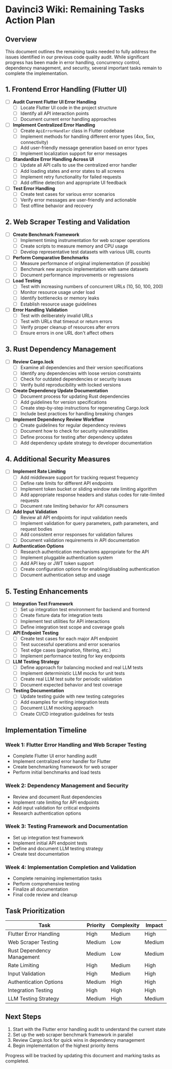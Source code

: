 # Davinci3 Wiki: Remaining Tasks Action Plan

## Overview
This document outlines the remaining tasks needed to fully address the issues identified in our previous code quality audit. While significant progress has been made in error handling, concurrency control, dependency management, and security, several important tasks remain to complete the implementation.

## 1. Frontend Error Handling (Flutter UI)

- [ ] **Audit Current Flutter UI Error Handling**
  - [ ] Locate Flutter UI code in the project structure
  - [ ] Identify all API interaction points
  - [ ] Document current error handling approaches

- [ ] **Implement Centralized Error Handling**
  - [ ] Create `ApiErrorHandler` class in Flutter codebase
  - [ ] Implement methods for handling different error types (4xx, 5xx, connectivity)
  - [ ] Add user-friendly message generation based on error types
  - [ ] Implement localization support for error messages

- [ ] **Standardize Error Handling Across UI**
  - [ ] Update all API calls to use the centralized error handler
  - [ ] Add loading states and error states to all screens
  - [ ] Implement retry functionality for failed requests
  - [ ] Add offline detection and appropriate UI feedback

- [ ] **Test Error Handling**
  - [ ] Create test cases for various error scenarios
  - [ ] Verify error messages are user-friendly and actionable
  - [ ] Test offline behavior and recovery

## 2. Web Scraper Testing and Validation

- [ ] **Create Benchmark Framework**
  - [ ] Implement timing instrumentation for web scraper operations
  - [ ] Create scripts to measure memory and CPU usage
  - [ ] Develop representative test datasets with various URL counts

- [ ] **Perform Comparative Benchmarks**
  - [ ] Measure performance of original implementation (if possible)
  - [ ] Benchmark new asyncio implementation with same datasets
  - [ ] Document performance improvements or regressions

- [ ] **Load Testing**
  - [ ] Test with increasing numbers of concurrent URLs (10, 50, 100, 200)
  - [ ] Monitor resource usage under load
  - [ ] Identify bottlenecks or memory leaks
  - [ ] Establish resource usage guidelines

- [ ] **Error Handling Validation**
  - [ ] Test with deliberately invalid URLs
  - [ ] Test with URLs that timeout or return errors
  - [ ] Verify proper cleanup of resources after errors
  - [ ] Ensure errors in one URL don't affect others

## 3. Rust Dependency Management

- [ ] **Review Cargo.lock**
  - [ ] Examine all dependencies and their version specifications
  - [ ] Identify any dependencies with loose version constraints
  - [ ] Check for outdated dependencies or security issues
  - [ ] Verify build reproducibility with locked versions

- [ ] **Create Dependency Update Documentation**
  - [ ] Document process for updating Rust dependencies
  - [ ] Add guidelines for version specifications
  - [ ] Create step-by-step instructions for regenerating Cargo.lock
  - [ ] Include best practices for handling breaking changes

- [ ] **Implement Dependency Review Workflow**
  - [ ] Create guidelines for regular dependency reviews
  - [ ] Document how to check for security vulnerabilities
  - [ ] Define process for testing after dependency updates
  - [ ] Add dependency update strategy to developer documentation

## 4. Additional Security Measures

- [ ] **Implement Rate Limiting**
  - [ ] Add middleware support for tracking request frequency
  - [ ] Define rate limits for different API endpoints
  - [ ] Implement token bucket or sliding window rate limiting algorithm
  - [ ] Add appropriate response headers and status codes for rate-limited requests
  - [ ] Document rate limiting behavior for API consumers

- [ ] **Add Input Validation**
  - [ ] Review all API endpoints for input validation needs
  - [ ] Implement validation for query parameters, path parameters, and request bodies
  - [ ] Add consistent error responses for validation failures
  - [ ] Document validation requirements in API documentation

- [ ] **Authentication Options**
  - [ ] Research authentication mechanisms appropriate for the API
  - [ ] Implement pluggable authentication system
  - [ ] Add API key or JWT token support
  - [ ] Create configuration options for enabling/disabling authentication
  - [ ] Document authentication setup and usage

## 5. Testing Enhancements

- [ ] **Integration Test Framework**
  - [ ] Set up integration test environment for backend and frontend
  - [ ] Create fixture data for integration tests
  - [ ] Implement test utilities for API interactions
  - [ ] Define integration test scope and coverage goals

- [ ] **API Endpoint Testing**
  - [ ] Create test cases for each major API endpoint
  - [ ] Test successful operations and error scenarios
  - [ ] Test edge cases (pagination, filtering, etc.)
  - [ ] Implement performance testing for key endpoints

- [ ] **LLM Testing Strategy**
  - [ ] Define approach for balancing mocked and real LLM tests
  - [ ] Implement deterministic LLM mocks for unit tests
  - [ ] Create real LLM test suite for periodic validation
  - [ ] Document expected behavior and test coverage

- [ ] **Testing Documentation**
  - [ ] Update testing guide with new testing categories
  - [ ] Add examples for writing integration tests
  - [ ] Document LLM mocking approach
  - [ ] Create CI/CD integration guidelines for tests

## Implementation Timeline

### Week 1: Flutter Error Handling and Web Scraper Testing
- Complete Flutter UI error handling audit
- Implement centralized error handler for Flutter
- Create benchmarking framework for web scraper
- Perform initial benchmarks and load tests

### Week 2: Dependency Management and Security
- Review and document Rust dependencies
- Implement rate limiting for API endpoints
- Add input validation for critical endpoints
- Research authentication options

### Week 3: Testing Framework and Documentation
- Set up integration test framework
- Implement initial API endpoint tests
- Define and document LLM testing strategy
- Create test documentation

### Week 4: Implementation Completion and Validation
- Complete remaining implementation tasks
- Perform comprehensive testing
- Finalize all documentation
- Final code review and cleanup

## Task Prioritization

| Task | Priority | Complexity | Impact |
|------|----------|------------|--------|
| Flutter Error Handling | High | Medium | High |
| Web Scraper Testing | Medium | Low | Medium |
| Rust Dependency Management | Medium | Low | Medium |
| Rate Limiting | High | Medium | High |
| Input Validation | High | Medium | High |
| Authentication Options | Medium | High | High |
| Integration Testing | High | High | High |
| LLM Testing Strategy | Medium | High | Medium |

## Next Steps

1. Start with the Flutter error handling audit to understand the current state
2. Set up the web scraper benchmark framework in parallel
3. Review Cargo.lock for quick wins in dependency management
4. Begin implementation of the highest priority items

Progress will be tracked by updating this document and marking tasks as completed. 